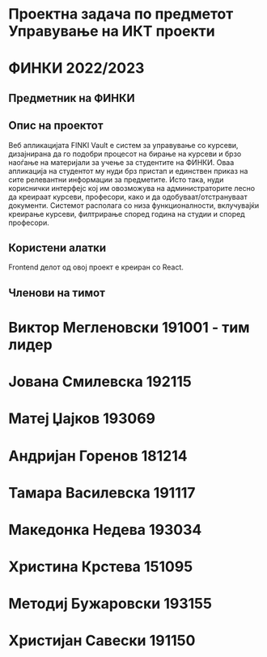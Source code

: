 # Проектна задача по предметот Управување на ИКТ проекти
# ФИНКИ 2022/2023

## Предметник на ФИНКИ

## Опис на проектот

Веб апликацијата FINKI Vault e систем за управување со курсеви, дизајнирана да го подобри процесот на бирање на курсеви и брзо наоѓање на материјали за учење за студентите на ФИНКИ. Оваа апликација на студентот му нуди брз пристап и единствен приказ на сите релевантни информации за предметите. Исто така, нуди кориснички интерфејс кој им овозможува на администраторите лесно да креираат курсеви, професори, како и да одобуваат/отстрануваат документи. Системот располага со низа функционалности, вклучувајќи креирање курсеви, филтрирање според година на студии и според професори.


## Користени алатки

Frontend делот од овој проект е креиран со React. 

## Членови на тимот

# Виктор Мегленовски 191001 - тим лидер
# Јована Смилевска 192115 
# Матеј Џајков 193069
# Андријан Горенов 181214
# Тамара Василевска 191117
# Македонка Недева 193034
# Христина Крстева 151095
# Методиј Бужаровски 193155
# Христијан Савески 191150

